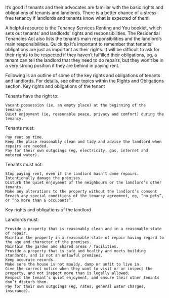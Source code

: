

It’s good if tenants and their advocates are familiar with the basic rights and obligations of tenants and landlords. There is a better chance of a stress-free tenancy if landlords and tenants know what is expected of them!

A helpful resource is the Tenancy Services Renting and You booklet, which sets out tenants’ and landlords’ rights and responsibilities. The Residential Tenancies Act also lists the tenant’s main responsibilities and the landlord’s main responsibilities.
Quick tip
It’s important to remember that tenants' obligations are just as important as their rights. It will be difficult to ask for their rights to be respected if they haven’t fulfilled their obligations, eg, a tenant can tell the landlord that they need to do repairs, but they won’t be in a very strong position if they are behind in paying rent.

Following is an outline of some of the key rights and obligations of tenants and landlords. For details, see other topics within the Rights and Obligations section.
Key rights and obligations of the tenant

Tenants have the right to:

    Vacant possession (ie, an empty place) at the beginning of the tenancy.
    Quiet enjoyment (ie, reasonable peace, privacy and comfort) during the tenancy.

Tenants must:

    Pay rent on time.
    Keep the place reasonably clean and tidy and advise the landlord when repairs are needed.
    Pay for their own outgoings (eg, electricity, gas, internet and metered water).

Tenants must not:

    Stop paying rent, even if the landlord hasn’t done repairs.
    Intentionally damage the premises.
    Disturb the quiet enjoyment of the neighbours or the landlord’s other tenants.
    Make any alterations to the property without the landlord’s consent
    Breach any special conditions of the tenancy agreement, eg, “no pets”, or “no more than 6 occupants”.

Key rights and obligations of the landlord

Landlords must:

    Provide a property that is reasonably clean and in a reasonable state of repair.
    Maintain the property in a reasonable state of repair having regard to the age and character of the premises.
    Maintain the garden and shared areas / facilities.
    Provide a property that is safe and healthy and meets building standards, and is not an unlawful premises.
    Keep accurate records.
    Make sure the house is not mouldy, damp or unfit to live in.
    Give the correct notice when they want to visit or or inspect the property, and not inspect more than is legally allowed.
    Respect the tenant’s quiet enjoyment, and ensure their other tenants don’t disturb them.
    Pay for their own outgoings (eg, rates, general water charges, insurance).

